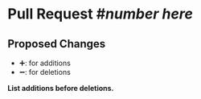 # Pull Request \#_number here_

## Proposed Changes

- :heavy_plus_sign:\: for additions  
- :heavy_minus_sign:\: for deletions  

**List additions before deletions.**
